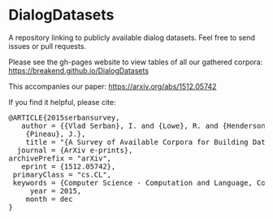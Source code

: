 # DialogDatasets
A repository linking to publicly available dialog datasets. Feel free to send issues or pull requests.

Please see the gh-pages website to view tables of all our gathered corpora: https://breakend.github.io/DialogDatasets

This accompanies our paper: https://arxiv.org/abs/1512.05742

If you find it helpful, please cite:


<pre>
@ARTICLE{2015serbansurvey,
   author = {{Vlad Serban}, I. and {Lowe}, R. and {Henderson}, P. and {Charlin}, L. and 
	{Pineau}, J.},
    title = "{A Survey of Available Corpora for Building Data-Driven Dialogue Systems}",
  journal = {ArXiv e-prints},
archivePrefix = "arXiv",
   eprint = {1512.05742},
 primaryClass = "cs.CL",
 keywords = {Computer Science - Computation and Language, Computer Science - Artificial Intelligence, Computer Science - Human-Computer Interaction, Computer Science - Learning, Statistics - Machine Learning, 68T01, 68T05, 68T35, 68T50, I.2.6, I.2.7, I.2.1},
     year = 2015,
    month = dec
}
</pre>

